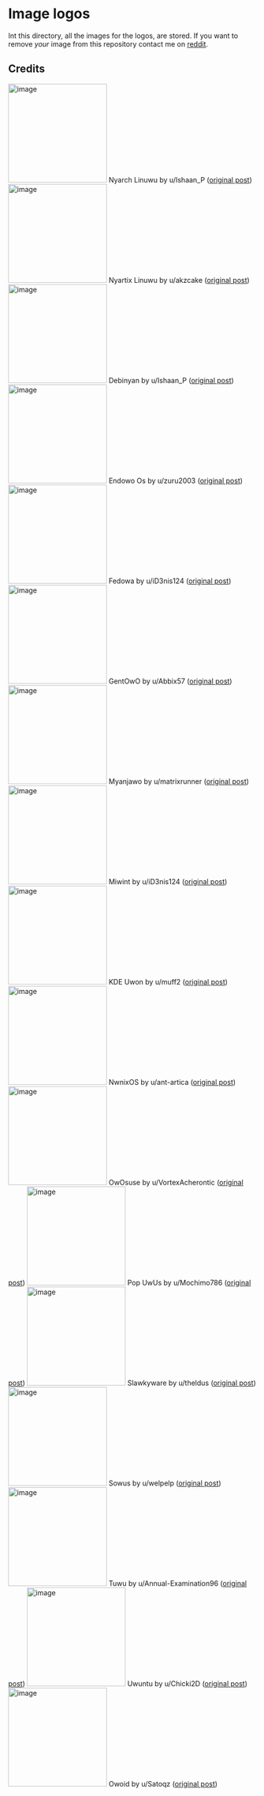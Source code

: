 # Image logos

Int this directory, all the images for the logos, are stored.
If you want to remove *your* image from this repository contact me on [reddit](https://www.reddit.com/user/TheDarkBug).

## Credits

<img src="https://raw.githubusercontent.com/TheDarkBug/uwufetch/main/res/arch.png" title="" alt="image" width="200"> Nyarch Linuwu by u/Ishaan_P ([original post](https://www.reddit.com/r/linuxmasterrace/comments/lxfg9j/someone_posted_uwuntu_so_i_made_nyarch/))
<img src="https://raw.githubusercontent.com/TheDarkBug/uwufetch/main/res/artix.png" title="" alt="image" width="200"> Nyartix Linuwu by u/akzcake ([original post](https://www.reddit.com/r/linuxmasterrace/comments/ly6wd1/nyartix/))
<img src="https://raw.githubusercontent.com/TheDarkBug/uwufetch/main/res/debian.png" title="" alt="image" width="200"> Debinyan by u/Ishaan_P ([original post](https://www.reddit.com/r/linuxmasterrace/comments/lxqip4/debinyan/))
<img src="https://raw.githubusercontent.com/TheDarkBug/uwufetch/main/res/endeavour.png" title="" alt="image" width="200"> Endowo Os by u/zuru2003 ([original post](https://www.reddit.com/r/linuxmasterrace/comments/ly9zed/endowo_os/))
<img src="https://raw.githubusercontent.com/TheDarkBug/uwufetch/main/res/fedora.png" title="" alt="image" width="200"> Fedowa by u/iD3nis124 ([original post](https://www.reddit.com/r/linuxmasterrace/comments/lxjp3s/saw_nyarch_and_had_to_do_fedowa/))
<img src="https://raw.githubusercontent.com/TheDarkBug/uwufetch/main/res/gentoo.png" title="" alt="image" width="200"> GentOwO by u/Abbix57 ([original post](https://www.reddit.com/r/linuxmasterrace/comments/lyeija/gentowo/))
<img src="https://raw.githubusercontent.com/TheDarkBug/uwufetch/main/res/manjaro.png" title="" alt="image" width="200"> Myanjawo by u/matrixrunner ([original post](https://www.reddit.com/r/linuxmasterrace/comments/lxx9h7/myanjawo_also_in_wallpaper/))
<img src="https://raw.githubusercontent.com/TheDarkBug/uwufetch/main/res/mint.png" title="" alt="image" width="200"> Miwint by u/iD3nis124 ([original post](https://www.reddit.com/r/linuxmasterrace/comments/ly8oy0/seen_a_lot_of_people_asking_for_mint_so_here_it_is/))
<img src="https://raw.githubusercontent.com/TheDarkBug/uwufetch/main/res/neon.png" title="" alt="image" width="200"> KDE Uwon by u/muff2 ([original post](https://www.reddit.com/r/linuxmasterrace/comments/lxt82v/kde_uwon/))
<img src="https://raw.githubusercontent.com/TheDarkBug/uwufetch/main/res/nixos.png" title="" alt="image" width="200"> NwnixOS by u/ant-artica ([original post](https://www.reddit.com/r/linuxmasterrace/comments/lzdwl4/nixowos/))
<img src="https://raw.githubusercontent.com/TheDarkBug/uwufetch/main/res/opensuse.png" title="" alt="image" width="200"> OwOsuse by u/VortexAcherontic ([original post](https://www.reddit.com/r/linuxmasterrace/comments/lyhgxp/my_better_attempt_on_owosuse/))
<img src="https://raw.githubusercontent.com/TheDarkBug/uwufetch/main/res/pop_os.png" title="" alt="image" width="200"> Pop UwUs by u/Mochimo786 ([original post](https://www.reddit.com/r/linuxmasterrace/comments/lxz3xu/pop_uwus/))
<img src="https://raw.githubusercontent.com/TheDarkBug/uwufetch/main/res/slackware.png" title="" alt="image" width="200"> Slawkyware by u/theldus ([original post](https://www.reddit.com/r/linuxmasterrace/comments/lyt6xi/slawckyware/))
<img src="https://raw.githubusercontent.com/TheDarkBug/uwufetch/main/res/solus.png" title="" alt="image" width="200"> Sowus by u/welpelp ([original post](https://www.reddit.com/r/linuxmasterrace/comments/ly9il3/continuing_the_trend_i_made_sowus_my_first/))
<img src="https://raw.githubusercontent.com/TheDarkBug/uwufetch/main/res/tux.png" title="" alt="image" width="200"> Tuwu by u/Annual-Examination96 ([original post](https://www.reddit.com/r/linuxmasterrace/comments/lz2i32/tuwu/))
<img src="https://raw.githubusercontent.com/TheDarkBug/uwufetch/main/res/ubuntu.png" title="" alt="image" width="200"> Uwuntu by u/Chicki2D ([original post](https://www.reddit.com/r/linuxmasterrace/comments/lwsnul/uwuntu/))
<img src="https://raw.githubusercontent.com/TheDarkBug/uwufetch/main/res/void.png" title="" alt="image" width="200"> Owoid by u/Satoqz ([original post](https://www.reddit.com/r/linuxmasterrace/comments/lxnjwd/my_boyfriend_decided_to_create_owoid/))